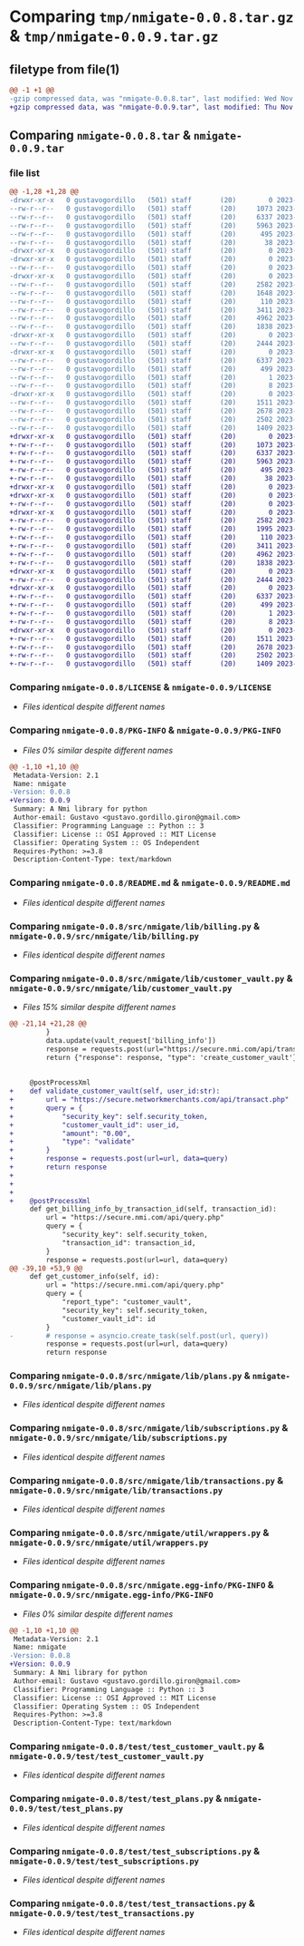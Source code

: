 # Comparing `tmp/nmigate-0.0.8.tar.gz` & `tmp/nmigate-0.0.9.tar.gz`

## filetype from file(1)

```diff
@@ -1 +1 @@
-gzip compressed data, was "nmigate-0.0.8.tar", last modified: Wed Nov 29 18:27:41 2023, max compression
+gzip compressed data, was "nmigate-0.0.9.tar", last modified: Thu Nov 30 07:46:31 2023, max compression
```

## Comparing `nmigate-0.0.8.tar` & `nmigate-0.0.9.tar`

### file list

```diff
@@ -1,28 +1,28 @@
-drwxr-xr-x   0 gustavogordillo   (501) staff       (20)        0 2023-11-29 18:27:41.700832 nmigate-0.0.8/
--rw-r--r--   0 gustavogordillo   (501) staff       (20)     1073 2023-11-17 18:23:09.000000 nmigate-0.0.8/LICENSE
--rw-r--r--   0 gustavogordillo   (501) staff       (20)     6337 2023-11-29 18:27:41.700605 nmigate-0.0.8/PKG-INFO
--rw-r--r--   0 gustavogordillo   (501) staff       (20)     5963 2023-11-27 17:41:11.000000 nmigate-0.0.8/README.md
--rw-r--r--   0 gustavogordillo   (501) staff       (20)      495 2023-11-29 18:27:35.000000 nmigate-0.0.8/pyproject.toml
--rw-r--r--   0 gustavogordillo   (501) staff       (20)       38 2023-11-29 18:27:41.700876 nmigate-0.0.8/setup.cfg
-drwxr-xr-x   0 gustavogordillo   (501) staff       (20)        0 2023-11-29 18:27:41.697272 nmigate-0.0.8/src/
-drwxr-xr-x   0 gustavogordillo   (501) staff       (20)        0 2023-11-29 18:27:41.698020 nmigate-0.0.8/src/nmigate/
--rw-r--r--   0 gustavogordillo   (501) staff       (20)        0 2023-11-23 23:38:01.000000 nmigate-0.0.8/src/nmigate/__init__.py
-drwxr-xr-x   0 gustavogordillo   (501) staff       (20)        0 2023-11-29 18:27:41.699454 nmigate-0.0.8/src/nmigate/lib/
--rw-r--r--   0 gustavogordillo   (501) staff       (20)     2582 2023-11-17 18:23:39.000000 nmigate-0.0.8/src/nmigate/lib/billing.py
--rw-r--r--   0 gustavogordillo   (501) staff       (20)     1648 2023-11-23 23:02:04.000000 nmigate-0.0.8/src/nmigate/lib/customer_vault.py
--rw-r--r--   0 gustavogordillo   (501) staff       (20)      110 2023-11-16 22:38:58.000000 nmigate-0.0.8/src/nmigate/lib/nmi.py
--rw-r--r--   0 gustavogordillo   (501) staff       (20)     3411 2023-11-17 18:23:36.000000 nmigate-0.0.8/src/nmigate/lib/plans.py
--rw-r--r--   0 gustavogordillo   (501) staff       (20)     4962 2023-11-29 18:25:49.000000 nmigate-0.0.8/src/nmigate/lib/subscriptions.py
--rw-r--r--   0 gustavogordillo   (501) staff       (20)     1838 2023-11-28 19:56:13.000000 nmigate-0.0.8/src/nmigate/lib/transactions.py
-drwxr-xr-x   0 gustavogordillo   (501) staff       (20)        0 2023-11-29 18:27:41.699586 nmigate-0.0.8/src/nmigate/util/
--rw-r--r--   0 gustavogordillo   (501) staff       (20)     2444 2023-11-29 18:26:20.000000 nmigate-0.0.8/src/nmigate/util/wrappers.py
-drwxr-xr-x   0 gustavogordillo   (501) staff       (20)        0 2023-11-29 18:27:41.700318 nmigate-0.0.8/src/nmigate.egg-info/
--rw-r--r--   0 gustavogordillo   (501) staff       (20)     6337 2023-11-29 18:27:41.000000 nmigate-0.0.8/src/nmigate.egg-info/PKG-INFO
--rw-r--r--   0 gustavogordillo   (501) staff       (20)      499 2023-11-29 18:27:41.000000 nmigate-0.0.8/src/nmigate.egg-info/SOURCES.txt
--rw-r--r--   0 gustavogordillo   (501) staff       (20)        1 2023-11-29 18:27:41.000000 nmigate-0.0.8/src/nmigate.egg-info/dependency_links.txt
--rw-r--r--   0 gustavogordillo   (501) staff       (20)        8 2023-11-29 18:27:41.000000 nmigate-0.0.8/src/nmigate.egg-info/top_level.txt
-drwxr-xr-x   0 gustavogordillo   (501) staff       (20)        0 2023-11-29 18:27:41.700142 nmigate-0.0.8/test/
--rw-r--r--   0 gustavogordillo   (501) staff       (20)     1511 2023-11-17 18:23:36.000000 nmigate-0.0.8/test/test_customer_vault.py
--rw-r--r--   0 gustavogordillo   (501) staff       (20)     2678 2023-11-17 18:23:36.000000 nmigate-0.0.8/test/test_plans.py
--rw-r--r--   0 gustavogordillo   (501) staff       (20)     2502 2023-11-29 18:24:43.000000 nmigate-0.0.8/test/test_subscriptions.py
--rw-r--r--   0 gustavogordillo   (501) staff       (20)     1409 2023-11-23 22:59:08.000000 nmigate-0.0.8/test/test_transactions.py
+drwxr-xr-x   0 gustavogordillo   (501) staff       (20)        0 2023-11-30 07:46:31.531447 nmigate-0.0.9/
+-rw-r--r--   0 gustavogordillo   (501) staff       (20)     1073 2023-11-17 18:23:09.000000 nmigate-0.0.9/LICENSE
+-rw-r--r--   0 gustavogordillo   (501) staff       (20)     6337 2023-11-30 07:46:31.531220 nmigate-0.0.9/PKG-INFO
+-rw-r--r--   0 gustavogordillo   (501) staff       (20)     5963 2023-11-30 05:59:35.000000 nmigate-0.0.9/README.md
+-rw-r--r--   0 gustavogordillo   (501) staff       (20)      495 2023-11-30 07:46:25.000000 nmigate-0.0.9/pyproject.toml
+-rw-r--r--   0 gustavogordillo   (501) staff       (20)       38 2023-11-30 07:46:31.531487 nmigate-0.0.9/setup.cfg
+drwxr-xr-x   0 gustavogordillo   (501) staff       (20)        0 2023-11-30 07:46:31.528130 nmigate-0.0.9/src/
+drwxr-xr-x   0 gustavogordillo   (501) staff       (20)        0 2023-11-30 07:46:31.528852 nmigate-0.0.9/src/nmigate/
+-rw-r--r--   0 gustavogordillo   (501) staff       (20)        0 2023-11-23 23:38:01.000000 nmigate-0.0.9/src/nmigate/__init__.py
+drwxr-xr-x   0 gustavogordillo   (501) staff       (20)        0 2023-11-30 07:46:31.530147 nmigate-0.0.9/src/nmigate/lib/
+-rw-r--r--   0 gustavogordillo   (501) staff       (20)     2582 2023-11-17 18:23:39.000000 nmigate-0.0.9/src/nmigate/lib/billing.py
+-rw-r--r--   0 gustavogordillo   (501) staff       (20)     1995 2023-11-30 07:45:20.000000 nmigate-0.0.9/src/nmigate/lib/customer_vault.py
+-rw-r--r--   0 gustavogordillo   (501) staff       (20)      110 2023-11-16 22:38:58.000000 nmigate-0.0.9/src/nmigate/lib/nmi.py
+-rw-r--r--   0 gustavogordillo   (501) staff       (20)     3411 2023-11-17 18:23:36.000000 nmigate-0.0.9/src/nmigate/lib/plans.py
+-rw-r--r--   0 gustavogordillo   (501) staff       (20)     4962 2023-11-29 18:25:49.000000 nmigate-0.0.9/src/nmigate/lib/subscriptions.py
+-rw-r--r--   0 gustavogordillo   (501) staff       (20)     1838 2023-11-28 19:56:13.000000 nmigate-0.0.9/src/nmigate/lib/transactions.py
+drwxr-xr-x   0 gustavogordillo   (501) staff       (20)        0 2023-11-30 07:46:31.530278 nmigate-0.0.9/src/nmigate/util/
+-rw-r--r--   0 gustavogordillo   (501) staff       (20)     2444 2023-11-29 18:26:20.000000 nmigate-0.0.9/src/nmigate/util/wrappers.py
+drwxr-xr-x   0 gustavogordillo   (501) staff       (20)        0 2023-11-30 07:46:31.530956 nmigate-0.0.9/src/nmigate.egg-info/
+-rw-r--r--   0 gustavogordillo   (501) staff       (20)     6337 2023-11-30 07:46:31.000000 nmigate-0.0.9/src/nmigate.egg-info/PKG-INFO
+-rw-r--r--   0 gustavogordillo   (501) staff       (20)      499 2023-11-30 07:46:31.000000 nmigate-0.0.9/src/nmigate.egg-info/SOURCES.txt
+-rw-r--r--   0 gustavogordillo   (501) staff       (20)        1 2023-11-30 07:46:31.000000 nmigate-0.0.9/src/nmigate.egg-info/dependency_links.txt
+-rw-r--r--   0 gustavogordillo   (501) staff       (20)        8 2023-11-30 07:46:31.000000 nmigate-0.0.9/src/nmigate.egg-info/top_level.txt
+drwxr-xr-x   0 gustavogordillo   (501) staff       (20)        0 2023-11-30 07:46:31.530781 nmigate-0.0.9/test/
+-rw-r--r--   0 gustavogordillo   (501) staff       (20)     1511 2023-11-17 18:23:36.000000 nmigate-0.0.9/test/test_customer_vault.py
+-rw-r--r--   0 gustavogordillo   (501) staff       (20)     2678 2023-11-17 18:23:36.000000 nmigate-0.0.9/test/test_plans.py
+-rw-r--r--   0 gustavogordillo   (501) staff       (20)     2502 2023-11-29 18:24:43.000000 nmigate-0.0.9/test/test_subscriptions.py
+-rw-r--r--   0 gustavogordillo   (501) staff       (20)     1409 2023-11-23 22:59:08.000000 nmigate-0.0.9/test/test_transactions.py
```

### Comparing `nmigate-0.0.8/LICENSE` & `nmigate-0.0.9/LICENSE`

 * *Files identical despite different names*

### Comparing `nmigate-0.0.8/PKG-INFO` & `nmigate-0.0.9/PKG-INFO`

 * *Files 0% similar despite different names*

```diff
@@ -1,10 +1,10 @@
 Metadata-Version: 2.1
 Name: nmigate
-Version: 0.0.8
+Version: 0.0.9
 Summary: A Nmi library for python
 Author-email: Gustavo <gustavo.gordillo.giron@gmail.com>
 Classifier: Programming Language :: Python :: 3
 Classifier: License :: OSI Approved :: MIT License
 Classifier: Operating System :: OS Independent
 Requires-Python: >=3.8
 Description-Content-Type: text/markdown
```

### Comparing `nmigate-0.0.8/README.md` & `nmigate-0.0.9/README.md`

 * *Files identical despite different names*

### Comparing `nmigate-0.0.8/src/nmigate/lib/billing.py` & `nmigate-0.0.9/src/nmigate/lib/billing.py`

 * *Files identical despite different names*

### Comparing `nmigate-0.0.8/src/nmigate/lib/customer_vault.py` & `nmigate-0.0.9/src/nmigate/lib/customer_vault.py`

 * *Files 15% similar despite different names*

```diff
@@ -21,14 +21,28 @@
         }
         data.update(vault_request['billing_info']) 
         response = requests.post(url="https://secure.nmi.com/api/transact.php", data=data)
         return {"response": response, "type": 'create_customer_vault'}
 
 
     @postProcessXml
+    def validate_customer_vault(self, user_id:str):
+        url = "https://secure.networkmerchants.com/api/transact.php"
+        query = {
+            "security_key": self.security_token,
+            "customer_vault_id": user_id,
+            "amount": "0.00",
+            "type": "validate"
+        }
+        response = requests.post(url=url, data=query)        
+        return response 
+
+
+
+    @postProcessXml
     def get_billing_info_by_transaction_id(self, transaction_id):
         url = "https://secure.nmi.com/api/query.php"
         query = {
             "security_key": self.security_token,
             "transaction_id": transaction_id,
         }
         response = requests.post(url=url, data=query)        
@@ -39,10 +53,9 @@
     def get_customer_info(self, id):
         url = "https://secure.nmi.com/api/query.php"
         query = {
             "report_type": "customer_vault",
             "security_key": self.security_token,
             "customer_vault_id": id
         }
-        # response = asyncio.create_task(self.post(url, query))
         response = requests.post(url=url, data=query)        
         return response
```

### Comparing `nmigate-0.0.8/src/nmigate/lib/plans.py` & `nmigate-0.0.9/src/nmigate/lib/plans.py`

 * *Files identical despite different names*

### Comparing `nmigate-0.0.8/src/nmigate/lib/subscriptions.py` & `nmigate-0.0.9/src/nmigate/lib/subscriptions.py`

 * *Files identical despite different names*

### Comparing `nmigate-0.0.8/src/nmigate/lib/transactions.py` & `nmigate-0.0.9/src/nmigate/lib/transactions.py`

 * *Files identical despite different names*

### Comparing `nmigate-0.0.8/src/nmigate/util/wrappers.py` & `nmigate-0.0.9/src/nmigate/util/wrappers.py`

 * *Files identical despite different names*

### Comparing `nmigate-0.0.8/src/nmigate.egg-info/PKG-INFO` & `nmigate-0.0.9/src/nmigate.egg-info/PKG-INFO`

 * *Files 0% similar despite different names*

```diff
@@ -1,10 +1,10 @@
 Metadata-Version: 2.1
 Name: nmigate
-Version: 0.0.8
+Version: 0.0.9
 Summary: A Nmi library for python
 Author-email: Gustavo <gustavo.gordillo.giron@gmail.com>
 Classifier: Programming Language :: Python :: 3
 Classifier: License :: OSI Approved :: MIT License
 Classifier: Operating System :: OS Independent
 Requires-Python: >=3.8
 Description-Content-Type: text/markdown
```

### Comparing `nmigate-0.0.8/test/test_customer_vault.py` & `nmigate-0.0.9/test/test_customer_vault.py`

 * *Files identical despite different names*

### Comparing `nmigate-0.0.8/test/test_plans.py` & `nmigate-0.0.9/test/test_plans.py`

 * *Files identical despite different names*

### Comparing `nmigate-0.0.8/test/test_subscriptions.py` & `nmigate-0.0.9/test/test_subscriptions.py`

 * *Files identical despite different names*

### Comparing `nmigate-0.0.8/test/test_transactions.py` & `nmigate-0.0.9/test/test_transactions.py`

 * *Files identical despite different names*

